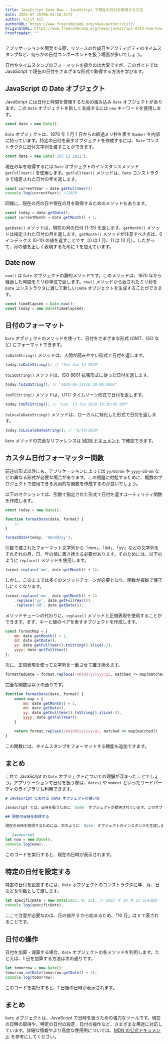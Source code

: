 ```yaml
---
title: JavaScript Date Now – JavaScript で現在の日付を取得する方法
date: 2024-07-25T06:54:26.517Z
author: Vijit Ail
authorURL: https://www.freecodecamp.org/news/author/vijit/
OriginalURL: https://www.freecodecamp.org/news/javascript-date-now-how-to-get-the-current-date-in-javascript/
Proofreader: ""
---
```


アプリケーションを開発する際、リソースの作成日やアクティビティのタイムスタンプなど、何らかの日付コンポーネントを扱う場面が多いでしょう。

<!-- more -->

日付やタイムスタンプのフォーマットを扱うのは大変ですが、このガイドでは JavaScript で現在の日付をさまざまな形式で取得する方法を学びます。

## JavaScript の Date オブジェクト

JavaScript には日付と時間を管理するための組み込み `Date` オブジェクトがあります。この `Date` オブジェクトを新しく生成するには `new` キーワードを使用します。

```js
const date = new Date();
```

`Date` オブジェクトは、1970 年 1 月 1 日からの経過ミリ秒を表す `Number` を内部に持っています。特定の日付を表すオブジェクトを作成するには、`Date` コンストラクタに日付文字列を渡すことができます。

```js
const date = new Date('Jul 12 2011');
```

現在の年を取得するには `Date` オブジェクトのインスタンスメソッド `getFullYear()` を使用します。`getFullYear()` メソッドは、`Date` コンストラクタで指定された日付の年を返します。

```js
const currentYear = date.getFullYear();
console.log(currentYear); //2020
```

同様に、現在の月の日や現在の月を取得するためのメソッドもあります。

```js
const today = date.getDate();
const currentMonth = date.getMonth() + 1; 
```

`getDate()` メソッドは、現在の月の日付 (1-31) を返します。`getMonth()` メソッドは指定された日付の月を返します。`getMonth()` メソッドが注意すべき点は、0 インデックス (0-11) の値を返すことです（0 は 1 月、11 は 12 月）。したがって、月の値を正しく表現するために 1 を加えています。

## Date now

`now()` は `Date` オブジェクトの静的メソッドです。このメソッドは、1970 年から経過した時間をミリ秒単位で返します。`now()` メソッドから返されたミリ秒を `Date` コンストラクタに渡して新しい `Date` オブジェクトを生成することができます。

```js
const timeElapsed = Date.now();
const today = new Date(timeElapsed);
```

## 日付のフォーマット

`Date` オブジェクトのメソッドを使って、日付をさまざまな形式 (GMT、ISO など) にフォーマットできます。

`toDateString()` メソッドは、人間が読みやすい形式で日付を返します。

```js
today.toDateString(); // "Sun Jun 14 2020"
```

`toISOString()` メソッドは、ISO 8601 拡張形式に従った日付を返します。

```js
today.toISOString(); // "2020-06-13T18:30:00.000Z"
```

`toUTCString()` メソッドは、UTC タイムゾーン形式で日付を返します。

```js
today.toUTCString(); // "Sat, 13 Jun 2020 18:30:00 GMT"
```

`toLocaleDateString()` メソッドは、ローカルに特化した形式で日付を返します。

```js
today.toLocaleDateString(); // "6/14/2020"
```

`Date` メソッドの完全なリファレンスは [MDN ドキュメント][1] で確認できます。

## カスタム日付フォーマッター関数

前述の形式以外にも、アプリケーションによっては `yy/dd/mm` や `yyyy-dd-mm` などの異なる形式が必要な場合があります。この問題に対処するために、複数のプロジェクトで使用できる汎用的な関数を作成するのが良いでしょう。

以下のセクションでは、引数で指定された形式で日付を返すユーティリティ関数を作成します。

```js
const today = new Date();

function formatDate(date, format) {
	// 
}

formatDate(today, 'mm/dd/yy');
```

引数で渡されたフォーマット文字列から「mm」、「dd」、「yy」などの文字列をそれぞれの月、日、年の値に置き換える必要があります。そのためには、以下のように `replace()` メソッドを使用します。

```js
format.replace('mm', date.getMonth() + 1);
```

しかし、このままでは多くのメソッドチェーンが必要となり、関数が複雑で保守しにくくなります。

```js
format.replace('mm', date.getMonth() + 1)
    .replace('yy', date.getFullYear())
	.replace('dd', date.getDate());
```

メソッドチェーンの代わりに、`replace()` メソッドと正規表現を使用することができます。まず、キーと値のペアを表すオブジェクトを作成します。

```js
const formatMap = {
	mm: date.getMonth() + 1,
    dd: date.getDate(),
    yy: date.getFullYear().toString().slice(-2),
    yyyy: date.getFullYear()
};
```

次に、正規表現を使って文字列を一致させて置き換えます。

```js
formattedDate = format.replace(/mm|dd|yy|yyy/gi, matched => map[matched]);
```

完全な関数は以下の通りです。

```js
function formatDate(date, format) {
    const map = {
        mm: date.getMonth() + 1,
        dd: date.getDate(),
        yy: date.getFullYear().toString().slice(-2),
        yyyy: date.getFullYear()
    }

    return format.replace(/mm|dd|yy|yyy/gi, matched => map[matched])
}
```

この関数には、タイムスタンプをフォーマットする機能も追加できます。

## まとめ

これで JavaScript の `Date` オブジェクトについての理解が深まったことでしょう。アプリケーションで日付を扱う際は、`datesj` や `moment` といったサードパーティのライブラリも利用できます。

[1]: https://developer.mozilla.org/en-US/docs/Web/JavaScript/Reference/Global_Objects/Date

```markdown
# JavaScript における Date オブジェクトの使い方

JavaScript では、日時を扱うために `Date` オブジェクトが提供されています。このオブジェクトを利用することで、現在の日時を取得したり、特定の日付を操作したりすることが簡単にできます。ここでは、基本的な `Date` オブジェクトの使用方法について解説します。

## 現在の日時を取得する

現在の日時を取得するためには、次のように `Date` オブジェクトのインスタンスを生成します。

```javascript
let now = new Date();
console.log(now);
```

このコードを実行すると、現在の日時が表示されます。

## 特定の日付を設定する

特定の日付を設定するには、`Date` オブジェクトのコンストラクタに年、月、日などを引数として渡します。

```javascript
let specificDate = new Date(2023, 9, 25); // 2023 年 10 月 25 日を設定
console.log(specificDate);
```

ここで注意が必要なのは、月の値が 0 から始まるため、「10 月」は `9` で表されることです。

## 日付の操作

日付を加算・減算する場合、`Date` オブジェクトの各メソッドを利用します。たとえば、1 日を加算する方法は次の通りです。

```javascript
let tomorrow = new Date();
tomorrow.setDate(tomorrow.getDate() + 1);
console.log(tomorrow);
```

このコードを実行すると、1 日後の日時が表示されます。

## まとめ

`Date` オブジェクトは、JavaScript で日時を扱うための強力なツールです。現在の日時の取得や、特定の日付の設定、日付の操作など、さまざまな用途に対応しています。詳細な情報やより高度な使用例については、[MDN の公式ドキュメント][1] を参考にしてください。

[1]: https://developer.mozilla.org/en-US/docs/Web/JavaScript/Reference/Global_Objects/Date
```

